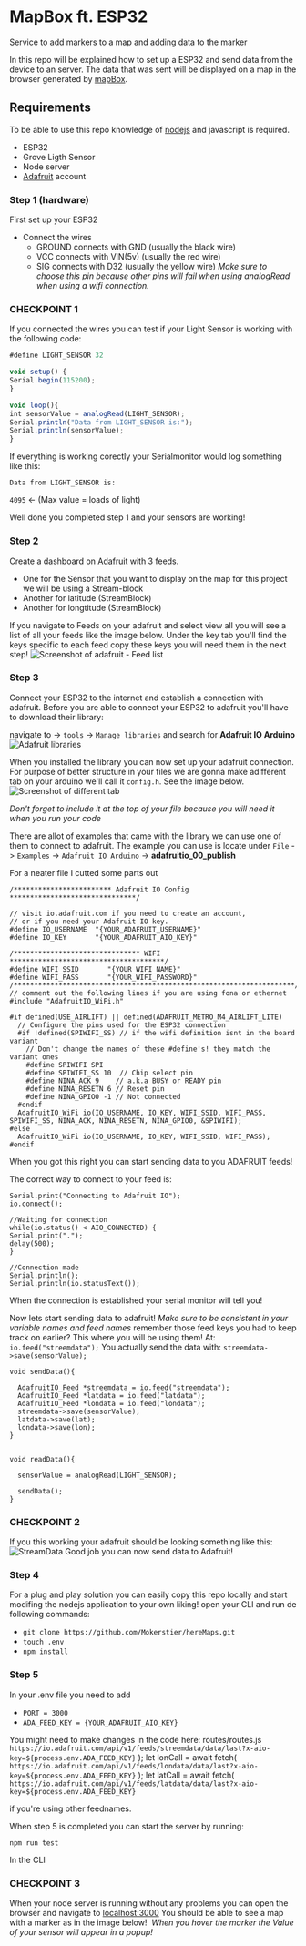 # MapBox ft. ESP32
Service to add markers to a map and adding data to the marker

In this repo will be explained how to set up a ESP32 and send data from the device to an server.
The data that was sent will be displayed on a map in the browser generated by [mapBox](https://www.mapbox.com/).

## Requirements
To be able to use this repo knowledge of [nodejs](https://nodejs.org/en/) and javascript is required.

- ESP32
- Grove Ligth Sensor
- Node server
- [Adafruit](https://io.adafruit.com/) account

### Step 1 (hardware)
First set up your ESP32
- Connect the wires
  - GROUND connects with GND (usually the black wire)
  - VCC connects with VIN(5v) (usually the red wire)
  - SIG connects with D32 (usually the yellow wire) _Make sure to choose this pin because other pins will fail when using analogRead when using a wifi connection._

### CHECKPOINT 1
If you connected the wires you can test if your Light Sensor is working with the following code:
```javascript
#define LIGHT_SENSOR 32

void setup() {
Serial.begin(115200);
}

void loop(){
int sensorValue = analogRead(LIGHT_SENSOR);
Serial.println("Data from LIGHT_SENSOR is:");
Serial.println(sensorValue);
}
```
If everything is working corectly your Serialmonitor would log something like this:

`Data from LIGHT_SENSOR is:`

`4095` <- (Max value = loads of light)

Well done you completed step 1 and your sensors are working!
### Step 2
Create a dashboard on [Adafruit](https://io.adafruit.com/) with 3 feeds.

- One for the Sensor that you want to display on the map for this project we will be using a Stream-block
- Another for latitude (StreamBlock)
- Another for longtitude (StreamBlock)

If you navigate to Feeds on your adafruit and select view all you will see a list of all your feeds like the image below.
Under the key tab you'll find the keys specific to each feed copy these keys you will need them in the next step!
![Screenshot of adafruit - Feed list](https://github.com/Mokerstier/hereMaps/blob/master/images/io.adafruit.com_Mokerstier_feeds.png?raw=true)

### Step 3
Connect your ESP32 to the internet and establish a connection with adafruit.
Before you are able to connect your ESP32 to adafruit you'll have to download their library:
 
 navigate to -> `tools` -> `Manage libraries` and search for __Adafruit IO Arduino__
 ![Adafruit libraries](https://github.com/Mokerstier/hereMaps/blob/master/images/Group.png?raw=true)
 
When you installed the library you can now set up your adafruit connection. For purpose of better structure in your files we are gonna make  adifferent tab on your arduino we'll call it `config.h`. See the image below.
![Screenshot of different tab](https://github.com/Mokerstier/hereMaps/blob/master/images/Group%202.png?raw=true)

_Don't forget to include it at the top of your file because you will need it when you run your code_

There are allot of examples that came with the library we can use one of them to connect to adafruit.
The example you can use is locate under `File` -> `Examples` -> `Adafruit IO Arduino` -> __adafruitio_00_publish__

For a neater file I cutted some parts out 
```
/************************ Adafruit IO Config *******************************/

// visit io.adafruit.com if you need to create an account,
// or if you need your Adafruit IO key.
#define IO_USERNAME  "{YOUR_ADAFRUIT_USERNAME}"
#define IO_KEY       "{YOUR_ADAFRUIT_AIO_KEY}"

/******************************* WIFI **************************************/
#define WIFI_SSID       "{YOUR_WIFI_NAME}"
#define WIFI_PASS       "{YOUR_WIFI_PASSWORD}"
/*********************************************************************/
// comment out the following lines if you are using fona or ethernet
#include "AdafruitIO_WiFi.h"

#if defined(USE_AIRLIFT) || defined(ADAFRUIT_METRO_M4_AIRLIFT_LITE)
  // Configure the pins used for the ESP32 connection
  #if !defined(SPIWIFI_SS) // if the wifi definition isnt in the board variant
    // Don't change the names of these #define's! they match the variant ones
    #define SPIWIFI SPI
    #define SPIWIFI_SS 10  // Chip select pin
    #define NINA_ACK 9    // a.k.a BUSY or READY pin
    #define NINA_RESETN 6 // Reset pin
    #define NINA_GPIO0 -1 // Not connected
  #endif
  AdafruitIO_WiFi io(IO_USERNAME, IO_KEY, WIFI_SSID, WIFI_PASS, SPIWIFI_SS, NINA_ACK, NINA_RESETN, NINA_GPIO0, &SPIWIFI);
#else
  AdafruitIO_WiFi io(IO_USERNAME, IO_KEY, WIFI_SSID, WIFI_PASS);
#endif
```
When you got this right you can start sending data to you ADAFRUIT feeds!

The correct way to connect to your feed is:
```
Serial.print("Connecting to Adafruit IO");
io.connect();

//Waiting for connection
while(io.status() < AIO_CONNECTED) {
Serial.print(".");
delay(500);
}

//Connection made
Serial.println();
Serial.println(io.statusText());
```

When the connection is established your serial monitor will tell you!

Now lets start sending data to adafruit!
_Make sure to be consistant in your variable names and feed names_
remember those feed keys you had to keep track on earlier?
This where you will be using them!
At: `io.feed("streemdata");`
You actually send the data with: `streemdata->save(sensorValue);`

```
void sendData(){

  AdafruitIO_Feed *streemdata = io.feed("streemdata");
  AdafruitIO_Feed *latdata = io.feed("latdata");
  AdafruitIO_Feed *londata = io.feed("londata");
  streemdata->save(sensorValue);
  latdata->save(lat);
  londata->save(lon);
}


void readData(){
 
  sensorValue = analogRead(LIGHT_SENSOR);

  sendData();
}
```
### CHECKPOINT 2
If you this working your adafruit should be looking something like this:
![StreamData](https://github.com/Mokerstier/hereMaps/blob/master/images/io.adafruit.com_Mokerstier_feeds%20(1).png?raw=true)
Good job you can now send data to Adafruit!

### Step 4

For a plug and play solution you can easily copy this repo locally and start modifing the nodejs application to your own liking!
open your CLI and run de following commands:
- `git clone https://github.com/Mokerstier/hereMaps.git`
- `touch .env`
- `npm install`

### Step 5
In your .env file you need to add 
- `PORT = 3000`
- `ADA_FEED_KEY = {YOUR_ADAFRUIT_AIO_KEY}`

You might need to make changes in the code here:
routes/routes.js
        `https://io.adafruit.com/api/v1/feeds/streemdata/data/last?x-aio-key=${process.env.ADA_FEED_KEY}`
    );
    let lonCall = await fetch(
        `https://io.adafruit.com/api/v1/feeds/londata/data/last?x-aio-key=${process.env.ADA_FEED_KEY}`
    );
    let latCall = await fetch(
        `https://io.adafruit.com/api/v1/feeds/latdata/data/last?x-aio-key=${process.env.ADA_FEED_KEY}`

if you're using other feednames.

When step 5 is completed you can start the server by running:

`npm run test`

In the CLI

### CHECKPOINT 3
When your node server is running without any problems you can open the browser and navigate to [localhost:3000](http://localhost:3000)
You should be able to see a map with a marker as in the image below!
![]()
_When you hover the marker the Value of your sensor will appear in a popup!_
